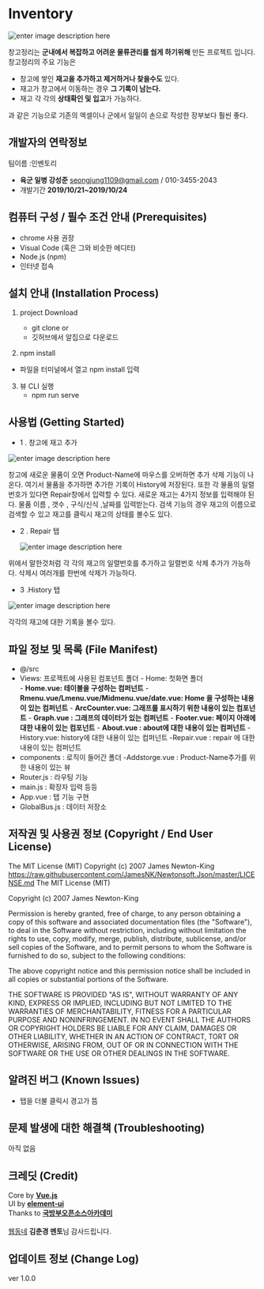 # Inventory
![enter image description here](https://lh3.googleusercontent.com/O09SJVI-XC9lVGTzkBN8lxKn7Aq2ppjkbZ3XkTK3vNLHPJvv5ZTwCGi4GcqtCT7MjvDYuBuKJE5H=s128 "창고정리 시스템")

창고정리는 **군내에서 복잡하고 어려운 물류관리를 쉅게 하기위해** 만든 프로젝트 입니다.
창고정리의 주요 기능은


-  창고에 쌓인 **재고을 추가하고 제거하거나 찾을수도** 있다.
-  재고가 창고에서 이동하는 경우 **그 기록이 남는다.**
-  재고 각 각의 **상태확인 및 입고**가 가능하다.

과 같은 기능으로  기존의 엑셀이나 군에서 일일이 손으로 작성한 장부보다 훨씬 좋다.  

개발자의 연락정보
-
팀이름 :인벤토리 
-  **육군 일병 강성준**  seongjung1109@gmail.com / 010-3455-2043
-  개발기간  **2019/10/21~2019/10/24**

컴퓨터 구성 / 필수 조건 안내 (Prerequisites)
-
- chrome 사용 권장
- Visual Code (혹은 그와 비슷한 에디터)
- Node.js (npm)
- 인터넷 접속 

설치 안내 (Installation Process)
-
 1. project Download
     
     - git  clone 
     or
     - 깃허브에서 알집으로 다운로드 

  2.  npm install
  - 파일을 터미널에서 열고 npm install 입력 
 
 3. 뷰 CLI 실행 
    - npm run serve 

사용법 (Getting Started)
-
- 1 . 창고에 재고 추가 


![enter image description here](https://lh3.googleusercontent.com/RT4sE9_V7kw3VBV8JjdgxgrShH-2s69WVK2AkSHZhNz3XbP9vqFu7av0p6q4WiwfgxtLX1JBB3t5)
	
창고에 새로운 물품이 오면 Product-Name에 마우스를 오버하면 추가 삭제 기능이 나온다. 여기서 물품을 추가하면 추가한 기록이 History에 저장된다. 또한 각 물품의 일렬번호가 있다면 Repair창에서 입력할 수 있다. 새로운 재고는 4가지 정보를 입력해야 된다. 물품 이름 , 갯수 , 구식/신식 ,날짜를 입력받는다. 검색 기능의 경우 재고의 이름으로 검색할 수 있고 재고를 클릭시 재고의 상태를 볼수도 있다.

- 2 . Repair 탭 


  ![enter image description here](https://lh3.googleusercontent.com/oqdPsaFfGgjqq0tphfByUwUAsI6DYbk5OPSqXlv5vCm899tpcJ5-NTcXE93PyusOhhOOxsRBhaTX)

위에서 말한것처럼 각 각의 재고의 일렬번호를 추가하고 일렬번호 삭제 추가가 가능하다. 삭제시 여러개를 한번에 삭제가 가능하다.

- 3 .History 탭


![enter image description here](https://lh3.googleusercontent.com/G7DrTf0jScV8k_nimlwxp2RCIeumtVsvoHHc7ayHDM9taIsARH1TSbu-ggJpETer0Hx9i08DxNl9)

각각의 재고에 대한 기록을 볼수 있다.


파일 정보 및 목록 (File Manifest)
- 
-  @/src 
- Views: 프로젝트에 사용된 컴포넌트 폴더
       - Home:  첫화면  폴더  
            - **Home.vue:  테이블을 구성하는 컴퍼넌트**
             - **Rmenu.vue/Lmenu.vue/Midmenu.vue/date.vue:  Home 을 구성하는 내용이 있는 컴퍼넌트**
            - **ArcCounter.vue:  그래프를 표시하기 위한 내용이  있는 컴포넌트**
            - **Graph.vue :  그래프의 데이터가 있는 컴퍼넌트**
             - **Footer.vue:  페이지 아래에 대한 내용이 있는 컴포넌트**
        - **About.vue : about에 대한 내용이 있는 컴퍼넌트**
		 -History.vue: history에 대한 내용이 있는 컴퍼넌트 
		 -Repair.vue : repair 에 대한 내용이 있는 컴퍼넌트 
- components : 로직이 들어간 폴더 
	-Addstorge.vue : Product-Name추가를 위한 내용이 있는 뷰
- Router.js : 라우팅 기능
-  main.js : 확장자 입력 등등
-  App.vue : 탭 기능 구현 
-  GlobalBus.js : 데이터 저장소 
	
		 
		       

저작권 및 사용권 정보 (Copyright / End User License)
- 
The MIT License (MIT) Copyright (c) 2007 James Newton-King https://raw.githubusercontent.com/JamesNK/Newtonsoft.Json/master/LICENSE.md The MIT License (MIT)

Copyright (c) 2007 James Newton-King

Permission is hereby granted, free of charge, to any person obtaining a copy of this software and associated documentation files (the "Software"), to deal in the Software without restriction, including without limitation the rights to use, copy, modify, merge, publish, distribute, sublicense, and/or sell copies of the Software, and to permit persons to whom the Software is furnished to do so, subject to the following conditions:

The above copyright notice and this permission notice shall be included in all copies or substantial portions of the Software.

THE SOFTWARE IS PROVIDED "AS IS", WITHOUT WARRANTY OF ANY KIND, EXPRESS OR IMPLIED, INCLUDING BUT NOT LIMITED TO THE WARRANTIES OF MERCHANTABILITY, FITNESS FOR A PARTICULAR PURPOSE AND NONINFRINGEMENT. IN NO EVENT SHALL THE AUTHORS OR COPYRIGHT HOLDERS BE LIABLE FOR ANY CLAIM, DAMAGES OR OTHER LIABILITY, WHETHER IN AN ACTION OF CONTRACT, TORT OR OTHERWISE, ARISING FROM, OUT OF OR IN CONNECTION WITH THE SOFTWARE OR THE USE OR OTHER DEALINGS IN THE SOFTWARE.

알려진 버그 (Known Issues)
-
- 탭을 더불 클릭시 경고가 뜸 

문제 발생에 대한 해결책 (Troubleshooting)
-
아직 없음 

크레딧 (Credit)
-
Core by **[Vue.js](https://vuejs.org/)**<br>
UI by **[element-ui](https://element.eleme.io/)**<br>
Thanks to **[국방부오픈소스아카데미](https://osam.kr/)**<br><br>
[웹동네](http://webdongne.com) **김춘경 멘토**님 감사드립니다.


업데이트 정보 (Change Log)
-
ver 1.0.0

 
